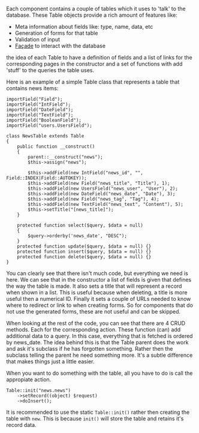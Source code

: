 Each component contains a couple of tables which it uses to 'talk' to the database. These Table objects provide a rich amount of features like:
  * Meta information about fields like: type, name, data, etc
  * Generation of forms for that table
  * Validation of input
  * [Façade](http://en.wikipedia.org/wiki/Facade_pattern) to interact with the database

the idea of each Table to have a definition of fields and a list of links for the corresponding pages in the constructor and a set of functions with add 'stuff' to the queries the table uses.

Here is an example of a simple Table class that represents a table that contains news items:
```
importField("Field");
importField("IntField");
importField("DateField");
importField("TextField");
importField("BooleanField");
importField("users.UsersField");

class NewsTable extends Table
{
    public function __construct()
    {
        parent::__construct("news");
        $this->assign("news");
        
        $this->addField(new IntField("news_id", "", Field::INDEX|Field::AUTOKEY));
        $this->addField(new Field("news_title", "Title"), 1);
        $this->addField(new UsersField("news_user", "User"), 2);
        $this->addField(new DateField("news_date", "Date"), 3);
        $this->addField(new Field("news_tag", "Tag"), 4);
        $this->addField(new TextField("news_text", "Content"), 5);
        $this->setTitle("[news_title]");
    }
    
    protected function select($query, $data = null) 
    {
        $query->orderby('news_date', "DESC");
    }
    protected function update($query, $data = null) {}
    protected function insert($query, $data = null) {}
    protected function delete($query, $data = null) {}
}
```

You can clearly see that there isn't much code, but everything we need is here. We can see that in the constructor a list of fields is given that defines the way the table is made.
It also sets a title that will represent a record when shown in a list. This is useful because when deleting, a title is more useful then a numerical ID.
Finally it sets a couple of URLs needed to know where to redirect or link to when creating forms. So for components that do not use the generated forms, these are not useful and can be skipped.

When looking at the rest of the code, you can see that there are 4 CRUD methods. Each for the corresponding action. These function (can) add additional data to a query. In this case, everything that is fetched is ordered by news\_date.
The idea behind this is that the Table parent does the work and ask it's subclass if he has forgotten something. Rather then the subclass telling the parent he need something more. It's a subtle difference that makes things just a little easier.

When you want to do something with the table, all you have to do is call the appropiate action.
```
Table::init("news.news")
    ->setRecord((object) $request)
    ->doInsert();
```
It is recommended to use the static `Table::init()` rather then creating the table with `new`. This is because `init()` will store the table and retains it's record data.